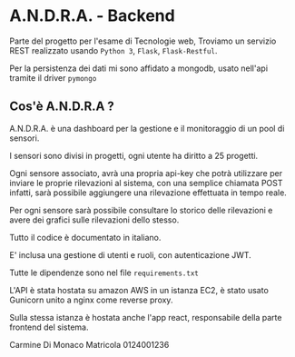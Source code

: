 # A.N.D.R.A. - Backend 

Parte del progetto per l'esame di Tecnologie web,
Troviamo un servizio REST realizzato usando `Python 3`, `Flask`, `Flask-Restful`.

Per la persistenza dei dati mi sono affidato a mongodb, usato nell'api tramite il driver `pymongo`

## Cos'è A.N.D.R.A ?

A.N.D.R.A. è una dashboard per la gestione e il monitoraggio di un pool di sensori.

I sensori sono divisi in progetti, ogni utente ha diritto a 25 progetti.

Ogni sensore associato, avrà una propria api-key che potrà utilizzare per inviare le proprie rilevazioni al sistema,
con una semplice chiamata POST infatti, sarà possibile aggiungere una rilevazione effettuata in tempo reale.

Per ogni sensore sarà possibile consultare lo storico delle rilevazioni e avere dei grafici sulle rilevazioni dello stesso.

Tutto il codice è documentato in italiano.

E' inclusa una gestione di utenti e ruoli, con autenticazione JWT.

Tutte le dipendenze sono nel file `requirements.txt`

L'API è stata hostata su amazon AWS in un istanza EC2, è stato usato Gunicorn unito a nginx come reverse proxy.

Sulla stessa istanza è hostata anche l'app react, responsabile della parte frontend del sistema.




Carmine Di Monaco
Matricola 0124001236
